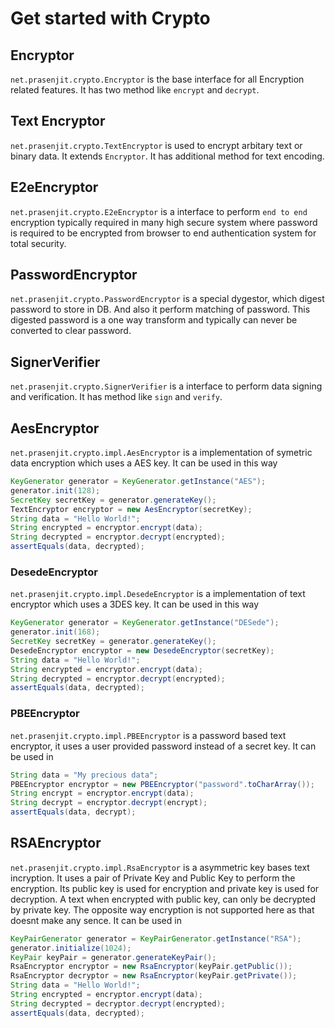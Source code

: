# Get started with Crypto

## Encryptor

`net.prasenjit.crypto.Encryptor` is the base interface for all Encryption related features. It has two method like `encrypt` and `decrypt`.

## Text Encryptor

`net.prasenjit.crypto.TextEncryptor` is used to encrypt arbitary text or binary data. It extends `Encryptor`. It has additional method for text encoding.

## E2eEncryptor

`net.prasenjit.crypto.E2eEncryptor` is a interface to perform `end to end` encryption typically required in many high secure system where password is required to be encrypted from browser to end authentication system for total security.

## PasswordEncryptor
`net.prasenjit.crypto.PasswordEncryptor` is a special dygestor, which digest password to store in DB. And also it perform matching of password. This digested password is a one way transform and typically can never be converted to clear password.

## SignerVerifier
`net.prasenjit.crypto.SignerVerifier` is a interface to perform data signing and verification. It has method like `sign` and `verify`.

## AesEncryptor

`net.prasenjit.crypto.impl.AesEncryptor` is a implementation of symetric data encryption which uses a AES key. It can be used in this way

```java
KeyGenerator generator = KeyGenerator.getInstance("AES");
generator.init(128);
SecretKey secretKey = generator.generateKey();
TextEncryptor encryptor = new AesEncryptor(secretKey);
String data = "Hello World!";
String encrypted = encryptor.encrypt(data);
String decrypted = encryptor.decrypt(encrypted);
assertEquals(data, decrypted);
```

### DesedeEncryptor

`net.prasenjit.crypto.impl.DesedeEncryptor` is a implementation of text encryptor which uses a 3DES key. It can be used in this way

```java
KeyGenerator generator = KeyGenerator.getInstance("DESede");
generator.init(168);
SecretKey secretKey = generator.generateKey();
DesedeEncryptor encryptor = new DesedeEncryptor(secretKey);
String data = "Hello World!";
String encrypted = encryptor.encrypt(data);
String decrypted = encryptor.decrypt(encrypted);
assertEquals(data, decrypted);
```

### PBEEncryptor
`net.prasenjit.crypto.impl.PBEEncryptor` is a password based text encryptor, it uses a user provided password instead of a secret key. It can be used in

```java
String data = "My precious data";
PBEEncryptor encryptor = new PBEEncryptor("password".toCharArray());
String encrypt = encryptor.encrypt(data);
String decrypt = encryptor.decrypt(encrypt);
assertEquals(data, decrypt);
```

## RSAEncryptor

`net.prasenjit.crypto.impl.RsaEncryptor` is a asymmetric key bases text incryption. It uses a pair of Private Key and Public Key to perform the encryption. Its public key is used for encryption and private key is used for decryption. A text when encrypted with public key, can only be decrypted by private key. The opposite way encryption is not supported here as that doesnt make any sence. It can be used in

```java
KeyPairGenerator generator = KeyPairGenerator.getInstance("RSA");
generator.initialize(1024);
KeyPair keyPair = generator.generateKeyPair();
RsaEncryptor encryptor = new RsaEncryptor(keyPair.getPublic());
RsaEncryptor decryptor = new RsaEncryptor(keyPair.getPrivate());
String data = "Hello World!";
String encrypted = encryptor.encrypt(data);
String decrypted = decryptor.decrypt(encrypted);
assertEquals(data, decrypted);
```

